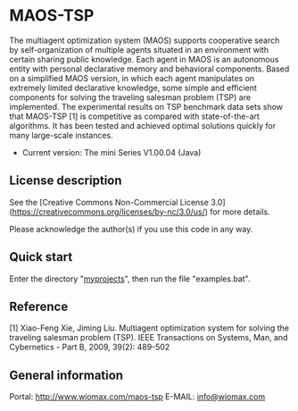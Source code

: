 MAOS-TSP
========

The multiagent optimization system (MAOS) supports cooperative search by self-organization of multiple agents situated in an environment with certain sharing public knowledge. Each agent in MAOS is an autonomous entity with personal declarative memory and behavioral components. Based on a simplified MAOS version, in which each agent manipulates on extremely limited declarative knowledge, some simple and efficient components for solving the traveling salesman problem (TSP) are implemented. The experimental results on TSP benchmark data sets show that MAOS-TSP [1] is competitive as compared with state-of-the-art algorithms. It has been tested and achieved optimal solutions quickly for many large-scale instances.

- Current version: The mini Series V1.00.04 (Java)


License description
-------------------

See the [Creative Commons Non-Commercial License 3.0] (https://creativecommons.org/licenses/by-nc/3.0/us/) for more details.

Please acknowledge the author(s) if you use this code in any way.

Quick start
-----------

Enter the directory "[myprojects](https://github.com/wiomax/MAOS-TSP/tree/master/myprojects)", then run the file "examples.bat".

Reference
---------

[1] Xiao-Feng Xie, Jiming Liu. Multiagent optimization system for solving the traveling salesman problem (TSP). IEEE Transactions on Systems, Man, and Cybernetics - Part B, 2009, 39(2): 489-502 

General information
-------------------

Portal: http://www.wiomax.com/maos-tsp
E-MAIL: info@wiomax.com
